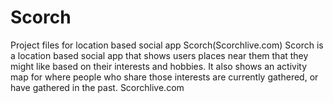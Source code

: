 # Scorch
Project files for location based social app Scorch(Scorchlive.com)
Scorch is a location based social app that shows users places near them that they might like based on their interests and hobbies.
It also shows an activity map for where people who share those interests are currently gathered, or have gathered in the past.
Scorchlive.com
